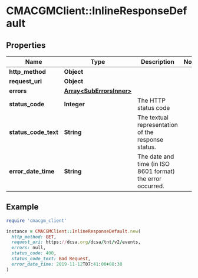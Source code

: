 # CMACGMClient::InlineResponseDefault

## Properties

| Name | Type | Description | Notes |
| ---- | ---- | ----------- | ----- |
| **http_method** | **Object** |  |  |
| **request_uri** | **Object** |  |  |
| **errors** | [**Array&lt;SubErrorsInner&gt;**](SubErrorsInner.md) |  |  |
| **status_code** | **Integer** | The HTTP status code |  |
| **status_code_text** | **String** | The textual representation of the response status. |  |
| **error_date_time** | **String** | The date and time (in ISO 8601 format) the error occurred. |  |

## Example

```ruby
require 'cmacgm_client'

instance = CMACGMClient::InlineResponseDefault.new(
  http_method: GET,
  request_uri: https://dcsa.org/dcsa/tnt/v2/events,
  errors: null,
  status_code: 400,
  status_code_text: Bad Request,
  error_date_time: 2019-11-12T07:41:00+08:30
)
```

